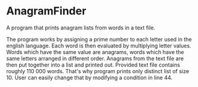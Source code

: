 # AnagramFinder
A program that prints anagram lists from words in a text file.

The program works by assigning a prime number to each letter used in the english language. Each word is then evaluated by multiplying letter values. Words which have the same value are anagrams, words which have the same letters arranged in different order. Anagrams from the text file are then put together into a list and printed out. Provided text file contains roughly 110 000 words. That's why program prints only distinct list of size 10. User can easily change that by modifying a condition in line 44. 
